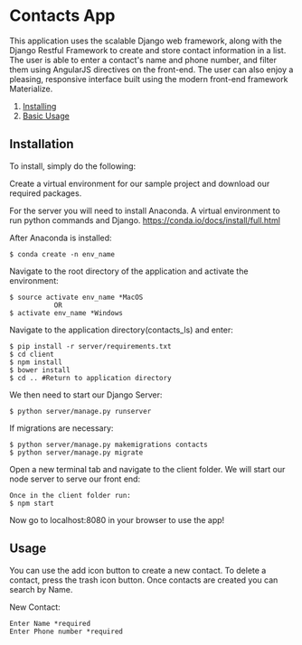 # Contacts App

This application uses the scalable Django web framework, along with the Django Restful Framework to create and store contact information in a list.
The user is able to enter a contact's name and phone number, and filter them using AngularJS directives on the front-end.
The user can also enjoy a pleasing, responsive interface built using the modern front-end framework Materialize.

1. [Installing](#installation)
2. [Basic Usage](#usage)

## Installation

To install, simply do the following:

Create a virtual environment for our sample project and download our required packages.

For the server you will need to install Anaconda. A virtual environment to run python commands and Django.
https://conda.io/docs/install/full.html

After Anaconda is installed:
```
$ conda create -n env_name
```
Navigate to the root directory of the application and activate the environment:
```
$ source activate env_name *MacOS
           OR
$ activate env_name *Windows
```

Navigate to the application directory(contacts_ls) and enter:
```
$ pip install -r server/requirements.txt
$ cd client
$ npm install
$ bower install
$ cd .. #Return to application directory
```

We then need to start our Django Server:
```
$ python server/manage.py runserver
```
If migrations are necessary:
```
$ python server/manage.py makemigrations contacts
$ python server/manage.py migrate
```

Open a new terminal tab and navigate to the client folder. We will start our node server to serve our front end:
```
Once in the client folder run:
$ npm start
```
Now go to localhost:8080 in your browser to use the app!

## Usage

You can use the add icon button to create a new contact.
To delete a contact, press the trash icon button.
Once contacts are created you can search by Name.

New Contact:
```
Enter Name *required
Enter Phone number *required
```
